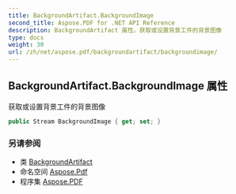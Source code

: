 ```yaml
---
title: BackgroundArtifact.BackgroundImage
second_title: Aspose.PDF for .NET API Reference
description: BackgroundArtifact 属性。获取或设置背景工件的背景图像
type: docs
weight: 30
url: /zh/net/aspose.pdf/backgroundartifact/backgroundimage/
---
```

## BackgroundArtifact.BackgroundImage 属性

获取或设置背景工件的背景图像

```csharp
public Stream BackgroundImage { get; set; }
```

### 另请参阅

* 类 [BackgroundArtifact](../)
* 命名空间 [Aspose.Pdf](../../../aspose.pdf/)
* 程序集 [Aspose.PDF](../../../)
